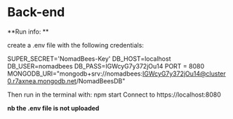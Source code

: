 # Back-end

**Run info: **

create a .env file with the following credentials:

SUPER_SECRET='NomadBees-Key'
DB_HOST=localhost
DB_USER=nomadbees
DB_PASS=IGWcyG7y372jOu14
PORT = 8080
MONGODB_URI="mongodb+srv://nomadbees:IGWcyG7y372jOu14@cluster0.r7axnea.mongodb.net/NomadBeesDB"

Then run in the terminal with: npm start
Connect to https://localhost:8080


**nb the .env file is not uploaded**
